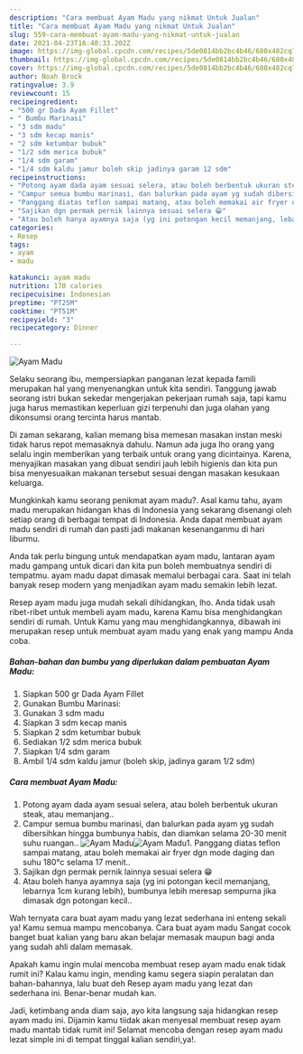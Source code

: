 ```yaml
---
description: "Cara membuat Ayam Madu yang nikmat Untuk Jualan"
title: "Cara membuat Ayam Madu yang nikmat Untuk Jualan"
slug: 559-cara-membuat-ayam-madu-yang-nikmat-untuk-jualan
date: 2021-04-23T16:40:33.202Z
image: https://img-global.cpcdn.com/recipes/5de0814bb2bc4b46/680x482cq70/ayam-madu-foto-resep-utama.jpg
thumbnail: https://img-global.cpcdn.com/recipes/5de0814bb2bc4b46/680x482cq70/ayam-madu-foto-resep-utama.jpg
cover: https://img-global.cpcdn.com/recipes/5de0814bb2bc4b46/680x482cq70/ayam-madu-foto-resep-utama.jpg
author: Noah Brock
ratingvalue: 3.9
reviewcount: 15
recipeingredient:
- "500 gr Dada Ayam Fillet"
- " Bumbu Marinasi"
- "3 sdm madu"
- "3 sdm kecap manis"
- "2 sdm ketumbar bubuk"
- "1/2 sdm merica bubuk"
- "1/4 sdm garam"
- "1/4 sdm kaldu jamur boleh skip jadinya garam 12 sdm"
recipeinstructions:
- "Potong ayam dada ayam sesuai selera, atau boleh berbentuk ukuran steak, atau memanjang.."
- "Campur semua bumbu marinasi, dan balurkan pada ayam yg sudah dibersihkan hingga bumbunya habis, dan diamkan selama 20-30 menit suhu ruangan.."
- "Panggang diatas teflon sampai matang, atau boleh memakai air fryer dgn mode daging dan suhu 180°c selama 17 menit.."
- "Sajikan dgn permak pernik lainnya sesuai selera 😁"
- "Atau boleh hanya ayamnya saja (yg ini potongan kecil memanjang, lebarnya 1cm kurang lebih), bumbunya lebih meresap sempurna jika dimasak dgn potongan kecil.."
categories:
- Resep
tags:
- ayam
- madu

katakunci: ayam madu 
nutrition: 170 calories
recipecuisine: Indonesian
preptime: "PT25M"
cooktime: "PT51M"
recipeyield: "3"
recipecategory: Dinner

---
```



![Ayam Madu](https://img-global.cpcdn.com/recipes/5de0814bb2bc4b46/680x482cq70/ayam-madu-foto-resep-utama.jpg)

Selaku seorang ibu, mempersiapkan panganan lezat kepada famili merupakan hal yang menyenangkan untuk kita sendiri. Tanggung jawab seorang istri bukan sekedar mengerjakan pekerjaan rumah saja, tapi kamu juga harus memastikan keperluan gizi terpenuhi dan juga olahan yang dikonsumsi orang tercinta harus mantab.

Di zaman  sekarang, kalian memang bisa memesan masakan instan meski tidak harus repot memasaknya dahulu. Namun ada juga lho orang yang selalu ingin memberikan yang terbaik untuk orang yang dicintainya. Karena, menyajikan masakan yang dibuat sendiri jauh lebih higienis dan kita pun bisa menyesuaikan makanan tersebut sesuai dengan masakan kesukaan keluarga. 



Mungkinkah kamu seorang penikmat ayam madu?. Asal kamu tahu, ayam madu merupakan hidangan khas di Indonesia yang sekarang disenangi oleh setiap orang di berbagai tempat di Indonesia. Anda dapat membuat ayam madu sendiri di rumah dan pasti jadi makanan kesenanganmu di hari liburmu.

Anda tak perlu bingung untuk mendapatkan ayam madu, lantaran ayam madu gampang untuk dicari dan kita pun boleh membuatnya sendiri di tempatmu. ayam madu dapat dimasak memalui berbagai cara. Saat ini telah banyak resep modern yang menjadikan ayam madu semakin lebih lezat.

Resep ayam madu juga mudah sekali dihidangkan, lho. Anda tidak usah ribet-ribet untuk membeli ayam madu, karena Kamu bisa menghidangkan sendiri di rumah. Untuk Kamu yang mau menghidangkannya, dibawah ini merupakan resep untuk membuat ayam madu yang enak yang mampu Anda coba.

<!--inarticleads1-->

##### Bahan-bahan dan bumbu yang diperlukan dalam pembuatan Ayam Madu:

1. Siapkan 500 gr Dada Ayam Fillet
1. Gunakan  Bumbu Marinasi:
1. Gunakan 3 sdm madu
1. Siapkan 3 sdm kecap manis
1. Siapkan 2 sdm ketumbar bubuk
1. Sediakan 1/2 sdm merica bubuk
1. Siapkan 1/4 sdm garam
1. Ambil 1/4 sdm kaldu jamur (boleh skip, jadinya garam 1/2 sdm)




<!--inarticleads2-->

##### Cara membuat Ayam Madu:

1. Potong ayam dada ayam sesuai selera, atau boleh berbentuk ukuran steak, atau memanjang..
1. Campur semua bumbu marinasi, dan balurkan pada ayam yg sudah dibersihkan hingga bumbunya habis, dan diamkan selama 20-30 menit suhu ruangan..
<img src="https://img-global.cpcdn.com/steps/871c0316c003d52e/160x128cq70/ayam-madu-langkah-memasak-2-foto.jpg" alt="Ayam Madu"><img src="https://img-global.cpcdn.com/steps/b0538ed4d6241984/160x128cq70/ayam-madu-langkah-memasak-2-foto.jpg" alt="Ayam Madu">1. Panggang diatas teflon sampai matang, atau boleh memakai air fryer dgn mode daging dan suhu 180°c selama 17 menit..
1. Sajikan dgn permak pernik lainnya sesuai selera 😁
1. Atau boleh hanya ayamnya saja (yg ini potongan kecil memanjang, lebarnya 1cm kurang lebih), bumbunya lebih meresap sempurna jika dimasak dgn potongan kecil..




Wah ternyata cara buat ayam madu yang lezat sederhana ini enteng sekali ya! Kamu semua mampu mencobanya. Cara buat ayam madu Sangat cocok banget buat kalian yang baru akan belajar memasak maupun bagi anda yang sudah ahli dalam memasak.

Apakah kamu ingin mulai mencoba membuat resep ayam madu enak tidak rumit ini? Kalau kamu ingin, mending kamu segera siapin peralatan dan bahan-bahannya, lalu buat deh Resep ayam madu yang lezat dan sederhana ini. Benar-benar mudah kan. 

Jadi, ketimbang anda diam saja, ayo kita langsung saja hidangkan resep ayam madu ini. Dijamin kamu tiidak akan menyesal membuat resep ayam madu mantab tidak rumit ini! Selamat mencoba dengan resep ayam madu lezat simple ini di tempat tinggal kalian sendiri,ya!.

